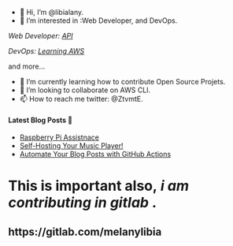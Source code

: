 - 👋 Hi, I’m @libialany.
- 👀 I’m interested in :Web Developer, and DevOps.

*Web Developer: [API](https://github.com/libialany/Backend-APIREST)*

*DevOps: [Learning AWS](https://github.com/libialany/aws-notas)*

and more...
- 🌱 I’m currently learning how to contribute Open Source Projets.
- 💞️ I’m looking to collaborate on AWS CLI.
- 📫 How to reach me twitter: @ZtvmtE.


#### **Latest Blog Posts** 🚀

<!-- start latest posts -->
- [Raspberry Pi Assistnace](https://medium.com/@elibialany/creating-a-personal-assistant-a-raspberry-pi-journey-5a613a3327e0)
- [Self-Hosting Your Music Player!](https://libialany.github.io/#/2023/10/08/music-locally)
- [Automate Your Blog Posts with GitHub Actions](https://libialany.github.io/#/2023/10/08/actions-and-github)
<!-- end latest posts -->

 <h1>This is important also,<em><strong> i am contributing in gitlab </strong></em>.</h1>
 <h2>https://gitlab.com/melanylibia</h2>

<!---
libialany/libialany is a ✨ special ✨ repository because its `README.md` (this file) appears on your GitHub profile.
You can click the Preview link to take a look at your changes.
--->
